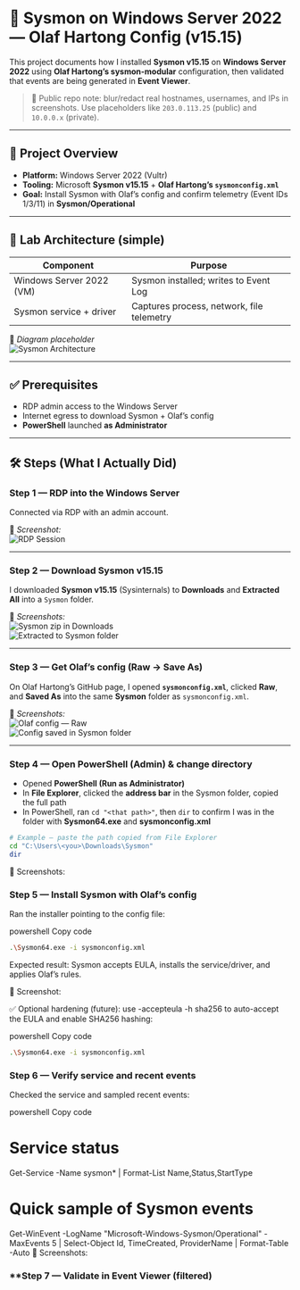 # 🔎 Sysmon on Windows Server 2022 — Olaf Hartong Config (v15.15)

This project documents how I installed **Sysmon v15.15** on **Windows Server 2022** using **Olaf Hartong’s sysmon-modular** configuration, then validated that events are being generated in **Event Viewer**.

> 🔐 Public repo note: blur/redact real hostnames, usernames, and IPs in screenshots. Use placeholders like `203.0.113.25` (public) and `10.0.0.x` (private).

---

## 📌 Project Overview
- **Platform:** Windows Server 2022 (Vultr)
- **Tooling:** Microsoft **Sysmon v15.15** + **Olaf Hartong’s `sysmonconfig.xml`**
- **Goal:** Install Sysmon with Olaf’s config and confirm telemetry (Event IDs 1/3/11) in **Sysmon/Operational**

---

## 🧱 Lab Architecture (simple)

| Component                   | Purpose                                  |
|----------------------------|-------------------------------------------|
| Windows Server 2022 (VM)   | Sysmon installed; writes to Event Log     |
| Sysmon service + driver    | Captures process, network, file telemetry |

📸 *Diagram placeholder*  
![Sysmon Architecture](./screenshots/sysmon-architecture.png)

---

## ✅ Prerequisites
- RDP admin access to the Windows Server
- Internet egress to download Sysmon + Olaf’s config
- **PowerShell** launched **as Administrator**

---

## 🛠️ Steps (What I Actually Did)

### **Step 1 — RDP into the Windows Server**
Connected via RDP with an admin account.

📸 *Screenshot:*  
![RDP Session](./screenshots/rdp-session.png)

---

### **Step 2 — Download Sysmon v15.15**
I downloaded **Sysmon v15.15** (Sysinternals) to **Downloads** and **Extracted All** into a `Sysmon` folder.

📸 *Screenshots:*  
![Sysmon zip in Downloads](./screenshots/sysmon-zip-downloads.png)  
![Extracted to Sysmon folder](./screenshots/sysmon-zip-extracted.png)

---

### **Step 3 — Get Olaf’s config (Raw → Save As)**
On Olaf Hartong’s GitHub page, I opened **`sysmonconfig.xml`**, clicked **Raw**, and **Saved As** into the same **Sysmon** folder as `sysmonconfig.xml`.

📸 *Screenshots:*  
![Olaf config — Raw](./screenshots/olaf-config-raw.png)  
![Config saved in Sysmon folder](./screenshots/sysmon-folder-with-config.png)

---

### **Step 4 — Open PowerShell (Admin) & change directory**
- Opened **PowerShell (Run as Administrator)**
- In **File Explorer**, clicked the **address bar** in the Sysmon folder, copied the full path
- In PowerShell, ran `cd "<that path>"`, then `dir` to confirm I was in the folder with **Sysmon64.exe** and **sysmonconfig.xml**

```bash
# Example — paste the path copied from File Explorer
cd "C:\Users\<you>\Downloads\Sysmon"
dir
```
📸 Screenshots:



### **Step 5 — Install Sysmon with Olaf’s config**
Ran the installer pointing to the config file:

powershell
Copy code
```bash
.\Sysmon64.exe -i sysmonconfig.xml
```
Expected result: Sysmon accepts EULA, installs the service/driver, and applies Olaf’s rules.

📸 Screenshot:

✅ Optional hardening (future): use -accepteula -h sha256 to auto-accept the EULA and enable SHA256 hashing:

powershell
Copy code
```bash
.\Sysmon64.exe -i sysmonconfig.xml
```


### **Step 6 — Verify service and recent events**
Checked the service and sampled recent events:

powershell
Copy code
# Service status
Get-Service -Name sysmon* | Format-List Name,Status,StartType

# Quick sample of Sysmon events
Get-WinEvent -LogName "Microsoft-Windows-Sysmon/Operational" -MaxEvents 5 |
  Select-Object Id, TimeCreated, ProviderName |
  Format-Table -Auto
📸 Screenshots:



### **Step 7 — Validate in Event Viewer (filtered)
